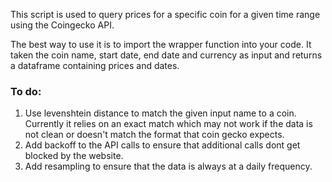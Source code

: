 This script is used to query prices for a specific coin for a given time range using the Coingecko API. 

The best way to use it is to import the wrapper function into your code. It taken the coin name, start date, end date and currency as input and returns a dataframe containing prices and dates. 

### To do:
1. Use levenshtein distance to match the given input name to a coin. Currently it relies on an exact match which may not work if the data is not clean or doesn't match the format that coin gecko expects. 
2. Add backoff to the API calls to ensure that additional calls dont get blocked by the website. 
3. Add resampling to ensure that the data is always at a daily frequency. 